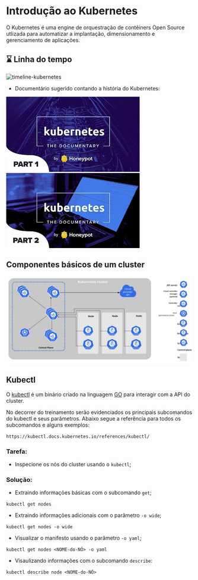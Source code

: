 # Introdução ao Kubernetes

O Kubernetes é uma engine de orquestração de contêiners Open Source utlizada para automatizar a implantação, dimensionamento e gerenciamento de aplicações.

## :hourglass: Linha do tempo

![timeline-kubernetes](../img/timeline-kubernetes.png)

- Documentário sugerido contando a história do Kubernetes:

[![k8s-documentary-part1](../img/k8s-documentary-part1.webp)](https://youtu.be/BE77h7dmoQU)[![k8s-documentary-part2](../img/k8s-documentary-part2.webp)](https://youtu.be/318elIq37PE)

## Componentes básicos de um cluster

[![components-of-kubernetes](../img/components-of-kubernetes.svg)](https://kubernetes.io/docs/concepts/overview/components/)

## Kubectl

O [kubectl](https://kubernetes.io/docs/tasks/tools/) é um binário criado na linguagem [GO](https://go.dev/) para interagir com a API do cluster.

No decorrer do treinamento serão evidenciados os principais subcomandos do kubectl e seus parâmetros. Abaixo segue a referência para todos os subcomandos e alguns exemplos:

```
https://kubectl.docs.kubernetes.io/references/kubectl/
```

### Tarefa:
- Inspecione os nós do cluster usando o `kubectl`;

### Solução:
- Extraindo informações básicas com o subcomando `get`;

```
kubectl get nodes
```

- Extraindo informações adicionais com o parâmetro `-o wide`;

```
kubectl get nodes -o wide
```

- Visualizar o manifesto usando o parâmetro `-o yaml`;

```
kubectl get nodes <NOME-do-NÓ> -o yaml
```

- Visaulizando informações com o subcomando `describe`:

```
kubectl describe node <NOME-do-NÓ>
```
